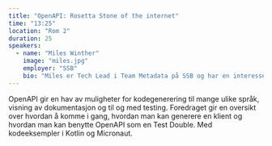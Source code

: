 ```yaml
---
title: "OpenAPI: Rosetta Stone of the internet"
time: "13:25"
location: "Rom 2"
duration: 25
speakers:
  - name: "Miles Winther"
    image: "miles.jpg"
    employer: "SSB"
    bio: "Miles er Tech Lead i Team Metadata på SSB og har en interessere for DX, kodegenerering og OpenAPI. Utenfor tech utforsker han ulike måter å kaste seg ned en fjellside, om det er med ski, sykkel eller løpesko på."
---
```


OpenAPI gir en hav av muligheter for kodegenerering til mange ulike språk, visning av dokumentasjon og til og med testing. Foredraget gir en oversikt over hvordan å komme i gang, hvordan man kan generere en klient og hvordan man kan benytte OpenAPI som en Test Double. Med kodeeksempler i Kotlin og Micronaut.

